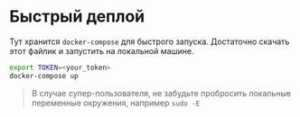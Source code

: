 # Быстрый деплой

Тут хранится `docker-compose` для быстрого запуска. Достаточно скачать этот файлик и запустить на локальной машине.

```bash
export TOKEN=<your_token>
docker-compose up
```

> В случае супер-пользователя, не забудьте пробросить локальные переменные окружения, например `sudo -E`
